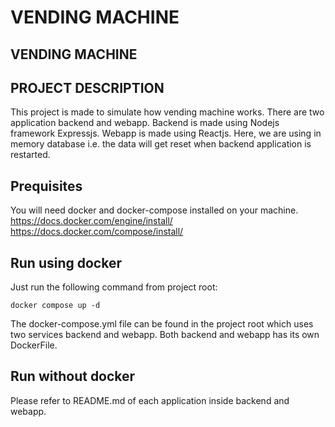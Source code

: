 # VENDING MACHINE

## VENDING MACHINE

## PROJECT DESCRIPTION

This project is made to simulate how vending machine works. There are two application backend and webapp. Backend is made using Nodejs framework Expressjs. Webapp is made using Reactjs. Here, we are using in memory database i.e. the data will get reset when backend application is restarted.

## Prequisites

You will need docker and docker-compose installed on your machine.
https://docs.docker.com/engine/install/
https://docs.docker.com/compose/install/

## Run using docker

Just run the following command from project root:

```
docker compose up -d
```

The docker-compose.yml file can be found in the project root which uses two services backend and webapp. Both backend and webapp has its own DockerFile.

## Run without docker

Please refer to README.md of each application inside backend and webapp.
